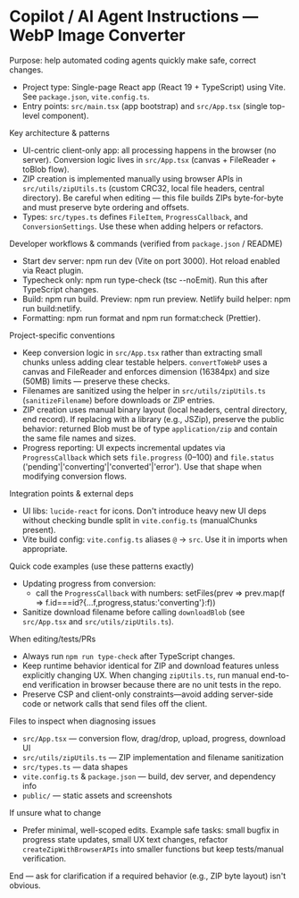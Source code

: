<!--
Guidance for AI coding agents working on the WebP Image Converter repo.
Keep this file short and focused on patterns, hotspots, and commands an agent
needs to be productive immediately.
-->

# Copilot / AI Agent Instructions — WebP Image Converter

Purpose: help automated coding agents quickly make safe, correct changes.

- Project type: Single-page React app (React 19 + TypeScript) using Vite. See `package.json`, `vite.config.ts`.
- Entry points: `src/main.tsx` (app bootstrap) and `src/App.tsx` (single top-level component).

Key architecture & patterns

- UI-centric client-only app: all processing happens in the browser (no server). Conversion logic lives in `src/App.tsx` (canvas + FileReader + toBlob flow).
- ZIP creation is implemented manually using browser APIs in `src/utils/zipUtils.ts` (custom CRC32, local file headers, central directory). Be careful when editing — this file builds ZIPs byte-for-byte and must preserve byte ordering and offsets.
- Types: `src/types.ts` defines `FileItem`, `ProgressCallback`, and `ConversionSettings`. Use these when adding helpers or refactors.

Developer workflows & commands (verified from `package.json` / README)

- Start dev server: npm run dev (Vite on port 3000). Hot reload enabled via React plugin.
- Typecheck only: npm run type-check (tsc --noEmit). Run this after TypeScript changes.
- Build: npm run build. Preview: npm run preview. Netlify build helper: npm run build:netlify.
- Formatting: npm run format and npm run format:check (Prettier).

Project-specific conventions

- Keep conversion logic in `src/App.tsx` rather than extracting small chunks unless adding clear testable helpers. `convertToWebP` uses a canvas and FileReader and enforces dimension (16384px) and size (50MB) limits — preserve these checks.
- Filenames are sanitized using the helper in `src/utils/zipUtils.ts` (`sanitizeFilename`) before downloads or ZIP entries.
- ZIP creation uses manual binary layout (local headers, central directory, end record). If replacing with a library (e.g., JSZip), preserve the public behavior: returned Blob must be of type `application/zip` and contain the same file names and sizes.
- Progress reporting: UI expects incremental updates via `ProgressCallback` which sets `file.progress` (0–100) and `file.status` ('pending'|'converting'|'converted'|'error'). Use that shape when modifying conversion flows.

Integration points & external deps

- UI libs: `lucide-react` for icons. Don't introduce heavy new UI deps without checking bundle split in `vite.config.ts` (manualChunks present).
- Vite build config: `vite.config.ts` aliases `@` -> `src`. Use it in imports when appropriate.

Quick code examples (use these patterns exactly)

- Updating progress from conversion:
  - call the `ProgressCallback` with numbers: setFiles(prev => prev.map(f => f.id===id?{...f,progress,status:'converting'}:f))
- Sanitize download filename before calling `downloadBlob` (see `src/App.tsx` and `src/utils/zipUtils.ts`).

When editing/tests/PRs

- Always run `npm run type-check` after TypeScript changes.
- Keep runtime behavior identical for ZIP and download features unless explicitly changing UX. When changing `zipUtils.ts`, run manual end-to-end verification in browser because there are no unit tests in the repo.
- Preserve CSP and client-only constraints—avoid adding server-side code or network calls that send files off the client.

Files to inspect when diagnosing issues

- `src/App.tsx` — conversion flow, drag/drop, upload, progress, download UI
- `src/utils/zipUtils.ts` — ZIP implementation and filename sanitization
- `src/types.ts` — data shapes
- `vite.config.ts` & `package.json` — build, dev server, and dependency info
- `public/` — static assets and screenshots

If unsure what to change

- Prefer minimal, well-scoped edits. Example safe tasks: small bugfix in progress state updates, small UX text changes, refactor `createZipWithBrowserAPIs` into smaller functions but keep tests/manual verification.

End — ask for clarification if a required behavior (e.g., ZIP byte layout) isn't obvious.
